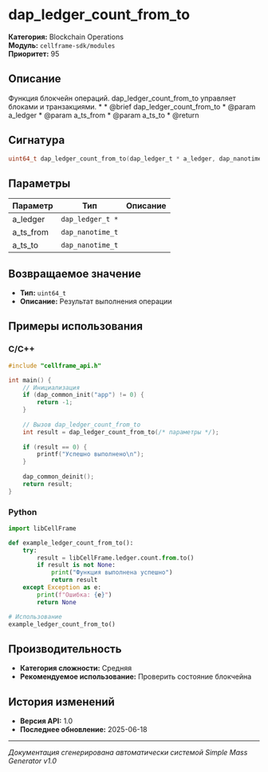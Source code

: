 # dap_ledger_count_from_to

**Категория:** Blockchain Operations  
**Модуль:** `cellframe-sdk/modules`  
**Приоритет:** 95

## Описание
Функция блокчейн операций. dap_ledger_count_from_to управляет блоками и транзакциями. * * @brief dap_ledger_count_from_to * @param a_ledger * @param a_ts_from * @param a_ts_to * @return

## Сигнатура
```c
uint64_t dap_ledger_count_from_to(dap_ledger_t * a_ledger, dap_nanotime_t a_ts_from, dap_nanotime_t a_ts_to) {
```

## Параметры
| Параметр | Тип | Описание |
|----------|-----|----------|
| a_ledger | `dap_ledger_t *` |  |
| a_ts_from | `dap_nanotime_t` |  |
| a_ts_to | `dap_nanotime_t` |  |


## Возвращаемое значение
- **Тип:** `uint64_t`
- **Описание:** Результат выполнения операции

## Примеры использования

### C/C++
```c
#include "cellframe_api.h"

int main() {
    // Инициализация
    if (dap_common_init("app") != 0) {
        return -1;
    }
    
    // Вызов dap_ledger_count_from_to
    int result = dap_ledger_count_from_to(/* параметры */);
    
    if (result == 0) {
        printf("Успешно выполнено\n");
    }
    
    dap_common_deinit();
    return result;
}
```

### Python
```python
import libCellFrame

def example_ledger_count_from_to():
    try:
        result = libCellFrame.ledger.count.from.to()
        if result is not None:
            print("Функция выполнена успешно")
            return result
    except Exception as e:
        print(f"Ошибка: {e}")
        return None

# Использование
example_ledger_count_from_to()
```

## Производительность
- **Категория сложности:** Средняя
- **Рекомендуемое использование:** Проверить состояние блокчейна

## История изменений
- **Версия API:** 1.0
- **Последнее обновление:** 2025-06-18

---
*Документация сгенерирована автоматически системой Simple Mass Generator v1.0*
